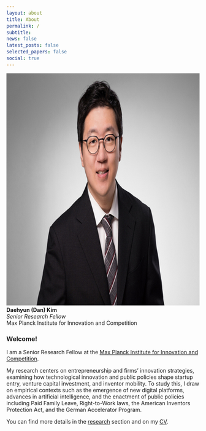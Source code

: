 ```yaml
---
layout: about
title: About
permalink: /
subtitle:
news: false
latest_posts: false
selected_papers: false
social: true
---
```


<div class="about-hero">
<div class="left">
  <img src="/assets/img/prof_pic.jpeg" alt="Daehyun (Dan) Kim">
  <div class="caption">
    <strong>Daehyun (Dan) Kim</strong><br>
    <em>Senior Research Fellow</em><br>
    Max Planck Institute for Innovation and Competition
  </div>
</div>

<div class="right">
  <h3>Welcome!</h3>

  <p>I am a Senior Research Fellow at the
  <a href="https://www.ip.mpg.de/en/">Max Planck Institute for Innovation and Competition</a>.</p>

  <p> My research centers on entrepreneurship and firms’ innovation strategies, examining how technological innovation and public policies shape startup entry, venture capital investment, and inventor mobility. To study this, I draw on empirical contexts such as the emergence of new digital platforms, advances in artificial intelligence, and the enactment of public policies including Paid Family Leave, Right-to-Work laws, the American Inventors Protection Act, and the German Accelerator Program.</p>

  <p>You can find more details in the <a href="./research">research</a> section and on my <a href="./cv">CV</a>.</p>
</div>
</div>
